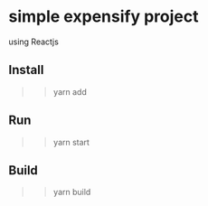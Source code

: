 # simple expensify project
using Reactjs
## Install 
>> yarn add
## Run
>> yarn start
## Build
>> yarn build
